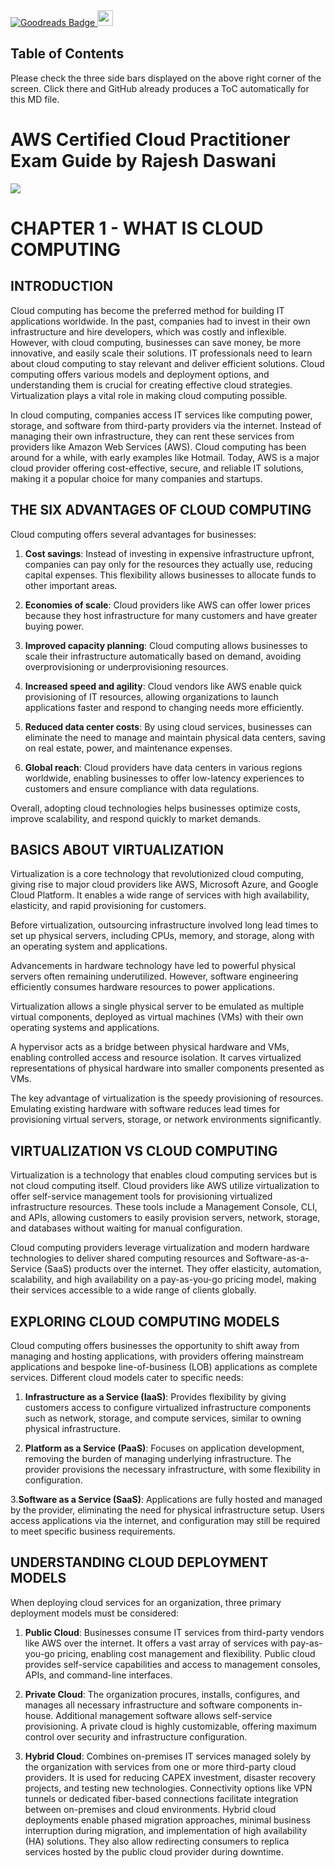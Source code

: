 <a href="https://www.goodreads.com/user/show/50697219-jo-o-paulo-m-ller-mamede">
    <img src="https://img.shields.io/badge/Goodreads-372213?style=for-the-badge&logo=goodreads&logoColor=white" alt="Goodreads Badge"/>
  </a>
  <img src="https://upload.wikimedia.org/wikipedia/commons/1/13/United-kingdom_flag_icon_round.svg" width=25 height=25/> 
  
## Table of Contents

Please check the three side bars displayed on the above right corner of the screen. Click there and GitHub already produces a ToC automatically for this MD file.

# AWS Certified Cloud Practitioner Exam Guide by Rajesh Daswani

<img src="https://m.media-amazon.com/images/I/41I21sU8XsL.jpg"/> 

# CHAPTER 1 - WHAT IS CLOUD COMPUTING

## INTRODUCTION

Cloud computing has become the preferred method for building IT applications worldwide. In the past, companies had to invest in their own infrastructure and hire developers, which was costly and inflexible. However, with cloud computing, businesses can save money, be more innovative, and easily scale their solutions. IT professionals need to learn about cloud computing to stay relevant and deliver efficient solutions. Cloud computing offers various models and deployment options, and understanding them is crucial for creating effective cloud strategies. Virtualization plays a vital role in making cloud computing possible.

In cloud computing, companies access IT services like computing power, storage, and software from third-party providers via the internet. Instead of managing their own infrastructure, they can rent these services from providers like Amazon Web Services (AWS). Cloud computing has been around for a while, with early examples like Hotmail. Today, AWS is a major cloud provider offering cost-effective, secure, and reliable IT solutions, making it a popular choice for many companies and startups.

## THE SIX ADVANTAGES OF CLOUD COMPUTING

Cloud computing offers several advantages for businesses:

1. **Cost savings**: Instead of investing in expensive infrastructure upfront, companies can pay only for the resources they actually use, reducing capital expenses. This flexibility allows businesses to allocate funds to other important areas.

2. **Economies of scale**: Cloud providers like AWS can offer lower prices because they host infrastructure for many customers and have greater buying power.

3. **Improved capacity planning**: Cloud computing allows businesses to scale their infrastructure automatically based on demand, avoiding overprovisioning or underprovisioning resources.

4. **Increased speed and agility**: Cloud vendors like AWS enable quick provisioning of IT resources, allowing organizations to launch applications faster and respond to changing needs more efficiently.

5. **Reduced data center costs**: By using cloud services, businesses can eliminate the need to manage and maintain physical data centers, saving on real estate, power, and maintenance expenses.

6. **Global reach**: Cloud providers have data centers in various regions worldwide, enabling businesses to offer low-latency experiences to customers and ensure compliance with data regulations.

Overall, adopting cloud technologies helps businesses optimize costs, improve scalability, and respond quickly to market demands.

## BASICS ABOUT VIRTUALIZATION

Virtualization is a core technology that revolutionized cloud computing, giving rise to major cloud providers like AWS, Microsoft Azure, and Google Cloud Platform. It enables a wide range of services with high availability, elasticity, and rapid provisioning for customers.

Before virtualization, outsourcing infrastructure involved long lead times to set up physical servers, including CPUs, memory, and storage, along with an operating system and applications.

Advancements in hardware technology have led to powerful physical servers often remaining underutilized. However, software engineering efficiently consumes hardware resources to power applications.

Virtualization allows a single physical server to be emulated as multiple virtual components, deployed as virtual machines (VMs) with their own operating systems and applications.

A hypervisor acts as a bridge between physical hardware and VMs, enabling controlled access and resource isolation. It carves virtualized representations of physical hardware into smaller components presented as VMs.

The key advantage of virtualization is the speedy provisioning of resources. Emulating existing hardware with software reduces lead times for provisioning virtual servers, storage, or network environments significantly.

## VIRTUALIZATION VS CLOUD COMPUTING

Virtualization is a technology that enables cloud computing services but is not cloud computing itself. Cloud providers like AWS utilize virtualization to offer self-service management tools for provisioning virtualized infrastructure resources. These tools include a Management Console, CLI, and APIs, allowing customers to easily provision servers, network, storage, and databases without waiting for manual configuration.

Cloud computing providers leverage virtualization and modern hardware technologies to deliver shared computing resources and Software-as-a-Service (SaaS) products over the internet. They offer elasticity, automation, scalability, and high availability on a pay-as-you-go pricing model, making their services accessible to a wide range of clients globally.

## EXPLORING CLOUD COMPUTING MODELS

Cloud computing offers businesses the opportunity to shift away from managing and hosting applications, with providers offering mainstream applications and bespoke line-of-business (LOB) applications as complete services. Different cloud models cater to specific needs:

1. **Infrastructure as a Service (IaaS)**: Provides flexibility by giving customers access to configure virtualized infrastructure components such as network, storage, and compute services, similar to owning physical infrastructure.

2. **Platform as a Service (PaaS)**: Focuses on application development, removing the burden of managing underlying infrastructure. The provider provisions the necessary infrastructure, with some flexibility in configuration.

3.**Software as a Service (SaaS)**: Applications are fully hosted and managed by the provider, eliminating the need for physical infrastructure setup. Users access applications via the internet, and configuration may still be required to meet specific business requirements.

## UNDERSTANDING CLOUD DEPLOYMENT MODELS

When deploying cloud services for an organization, three primary deployment models must be considered:

1. **Public Cloud**: Businesses consume IT services from third-party vendors like AWS over the internet. It offers a vast array of services with pay-as-you-go pricing, enabling cost management and flexibility. Public cloud provides self-service capabilities and access to management consoles, APIs, and command-line interfaces.

2. **Private Cloud**: The organization procures, installs, configures, and manages all necessary infrastructure and software components in-house. Additional management software allows self-service provisioning. A private cloud is highly customizable, offering maximum control over security and infrastructure configuration.

3. **Hybrid Cloud**: Combines on-premises IT services managed solely by the organization with services from one or more third-party cloud providers. It is used for reducing CAPEX investment, disaster recovery projects, and testing new technologies. Connectivity options like VPN tunnels or dedicated fiber-based connections facilitate integration between on-premises and cloud environments. Hybrid cloud deployments enable phased migration approaches, minimal business interruption during migration, and implementation of high availability (HA) solutions. They also allow redirecting consumers to replica services hosted by the public cloud provider during downtime.

